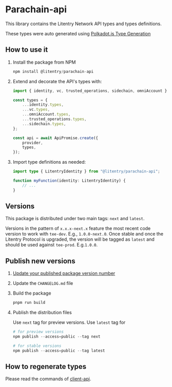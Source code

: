 # Parachain-api

This library contains the Litentry Network API types and types definitions.

These types were auto generated using [Polkadot.js Type Generation](https://polkadot.js.org/docs/api/examples/promise/typegen/)

## How to use it

1. Install the package from NPM

    ```typescript
    npm install @litentry/parachain-api
    ```

2. Extend and decorate the API's types with:

    ```typescript
    import { identity, vc, trusted_operations, sidechain, omniAccount } from "parachain-api";

    const types = {
        ...identity.types,
        ...vc.types,
        ...omniAccount.types,
        ...trusted_operations.types,
        ...sidechain.types,
    };

    const api = await ApiPromise.create({
        provider,
        types,
    });
    ```

3. Import type definitions as needed:

    ```typescript
    import type { LitentryIdentity } from "@litentry/parachain-api";

    function myFunction(identity: LitentryIdentity) {
        // ...
    }
    ```

## Versions

This package is distributed under two main tags: `next` and `latest`.

Versions in the pattern of `x.x.x-next.x` feature the most recent code version to work with `tee-dev`. E.g., `1.0.0-next.0`. Once stable and once the Litentry Protocol is upgraded, the version will be tagged as `latest` and should be used against `tee-prod`. E.g.`1.0.0`.

## Publish new versions

1. [Update your published package version number](https://docs.npmjs.com/updating-your-published-package-version-number)

1. Update the `CHANGELOG.md` file

1. Build the package

    ```s
    pnpm run build
    ```

1. Publish the distribution files

    Use `next` tag for preview versions. Use `latest` tag for

    ```s
    # for preview versions
    npm publish --access=public --tag next

    # for stable versions
    npm publish --access=public --tag latest
    ```

## How to regenerate types

Please read the commands of [client-api](https://github.com/litentry/heima/blob/dev/tee-worker/identity/client-api/README.md).
